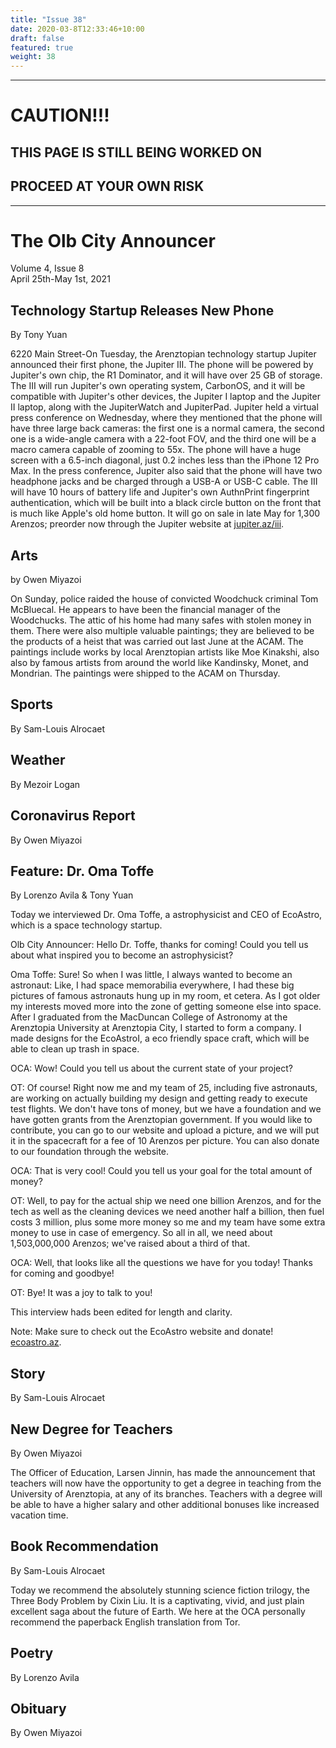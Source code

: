 ```yaml
---
title: "Issue 38"
date: 2020-03-8T12:33:46+10:00
draft: false
featured: true
weight: 38
---
```


------------------------
# CAUTION!!!    
## THIS PAGE IS STILL BEING WORKED ON    
## PROCEED AT YOUR OWN RISK    
------------------------

# The Olb City Announcer    
Volume 4, Issue 8   
April 25th-May 1st, 2021    

## Technology Startup Releases New Phone
By Tony Yuan

6220 Main Street-On Tuesday, the Arenztopian technology startup Jupiter announced their first phone, the Jupiter III. The phone will be powered by Jupiter's own chip, the R1 Dominator, and it will have over 25 GB of storage. The III will run Jupiter's own operating system, CarbonOS, and it will be compatible with Jupiter's other devices, the Jupiter I laptop and the Jupiter II laptop, along with the JupiterWatch and JupiterPad. Jupiter held a virtual press conference on Wednesday, where they mentioned that the phone will have three large back cameras: the first one is a normal camera, the second one is a wide-angle camera with a 22-foot FOV, and the third one will be a macro camera capable of zooming to 55x. The phone will have a huge screen with a 6.5-inch diagonal, just 0.2 inches less than the iPhone 12 Pro Max. In the press conference, Jupiter also said that the phone will have two headphone jacks and be charged through a USB-A or USB-C cable. The III will have 10 hours of battery life and Jupiter's own AuthnPrint fingerprint authentication, which will be built into a black circle button on the front that is much like Apple's old home button. It will go on sale in late May for 1,300 Arenzos; preorder now through the Jupiter website at [jupiter.az/iii](https://sites.google.com/stu.austinisd.org/jupiter-az/products/iii).

## Arts
by Owen Miyazoi

On Sunday, police raided the house of convicted Woodchuck criminal Tom McBluecal. He appears to have been the financial manager of the Woodchucks. The attic of his home had many safes with stolen money in them. There were also multiple valuable paintings; they are believed to be the products of a heist that was carried out last June at the ACAM. The paintings include works by local Arenztopian artists like Moe Kinakshi, also also by famous artists from around the world like Kandinsky, Monet, and Mondrian. The paintings were shipped to the ACAM on Thursday.

## Sports
By Sam-Louis Alrocaet



## Weather
By Mezoir Logan



## Coronavirus Report
By Owen Miyazoi



## Feature: Dr. Oma Toffe
By Lorenzo Avila & Tony Yuan

Today we interviewed Dr. Oma Toffe, a astrophysicist and CEO of EcoAstro, which is a space technology startup.

Olb City Announcer: Hello Dr. Toffe, thanks for coming! Could you tell us about what inspired you to become an astrophysicist?

Oma Toffe: Sure! So when I was little, I always wanted to become an astronaut: Like, I had space memorabilia everywhere, I had these big pictures of famous astronauts hung up in my room, et cetera. As I got older my interests moved more into the zone of getting someone else into space. After I graduated from the MacDuncan College of Astronomy at the Arenztopia University at Arenztopia City, I started to form a company. I made designs for the EcoAstroI, a eco friendly space craft, which will be able to clean up trash in space.

OCA: Wow! Could you tell us about the current state of your project?

OT: Of course! Right now me and my team of 25, including five astronauts, are working on actually building my design and getting ready to execute test flights. We don't have tons of money, but we have a foundation and we have gotten grants from the Arenztopian government. If you would like to contribute, you can go to our website and upload a picture, and we will put it in the spacecraft for a fee of 10 Arenzos per picture. You can also donate to our foundation through the website.

OCA: That is very cool! Could you tell us your goal for the total amount of money?

OT: Well, to pay for the actual ship we need one billion Arenzos, and for the tech as well as the cleaning devices we need another half a billion, then fuel costs 3 million, plus some more money so me and my team have some extra money to use in case of emergency. So all in all, we need about 1,503,000,000 Arenzos; we've raised about a third of that.

OCA: Well, that looks like all the questions we have for you today! Thanks for coming and goodbye!

OT: Bye! It was a joy to talk to you!

This interview hads been edited for length and clarity.

Note: Make sure to check out the EcoAstro website and donate! [ecoastro.az](https://sites.google.com/view/astroeco/home).

## Story
By Sam-Louis Alrocaet



## New Degree for Teachers
By Owen Miyazoi

The Officer of Education, Larsen Jinnin, has made the announcement that teachers will now have the opportunity to get a degree in teaching from the University of Arenztopia, at any of its branches. Teachers with a degree will be able to have a higher salary and other additional bonuses like increased vacation time.

## Book Recommendation
By Sam-Louis Alrocaet

Today we recommend the absolutely stunning science fiction trilogy, the Three Body Problem by Cixin Liu. It is a captivating, vivid, and just plain excellent saga about the future of Earth. We here at the OCA personally recommend the paperback English translation from Tor.

## Poetry
By Lorenzo Avila



## Obituary
By Owen Miyazoi

